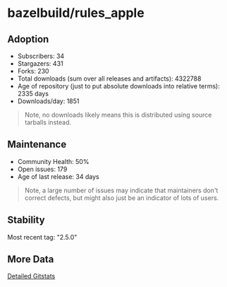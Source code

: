 # bazelbuild/rules_apple

## Adoption

- Subscribers: 34
- Stargazers: 431
- Forks: 230
- Total downloads (sum over all releases and artifacts): 4322788
- Age of repository (just to put absolute downloads into relative terms): 2335 days
- Downloads/day: 1851

> Note, no downloads likely means this is distributed using source tarballs instead.

## Maintenance

- Community Health: 50%
- Open issues: 179
- Age of last release: 34 days

> Note, a large number of issues may indicate that maintainers don't correct defects, but might also
> just be an indicator of lots of users.

## Stability

Most recent tag: "2.5.0"

## More Data

[Detailed Gitstats](/bazel-catalog/gitstats/bazelbuild/rules_apple)


